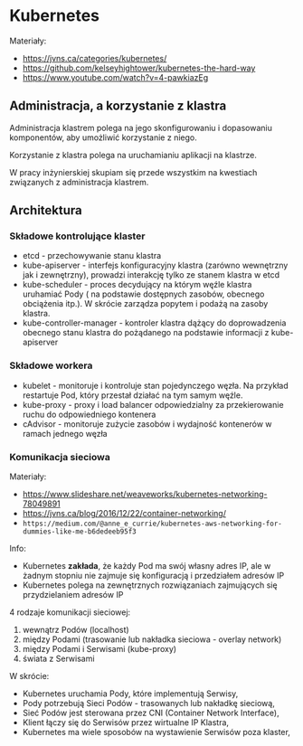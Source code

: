 # Kubernetes

Materiały:
- https://jvns.ca/categories/kubernetes/
- https://github.com/kelseyhightower/kubernetes-the-hard-way
- https://www.youtube.com/watch?v=4-pawkiazEg

## Administracja, a korzystanie z klastra

Administracja klastrem polega na jego skonfigurowaniu i dopasowaniu komponentów,
aby umożliwić korzystanie z niego.

Korzystanie z klastra polega na uruchamianiu aplikacji na klastrze.

W pracy inżynierskiej skupiam się przede wszystkim na kwestiach związanych z 
administracja klastrem.

## Architektura

### Składowe kontrolujące klaster
- etcd - przechowywanie stanu klastra
- kube-apiserver - interfejs konfiguracyjny klastra (zarówno wewnętrzny jak i 
  zewnętrzny), prowadzi interakcję tylko ze stanem klastra w etcd
- kube-scheduler - proces decydujący na którym węźle klastra uruhamiać Pody (
  na podstawie dostępnych zasobów, obecnego obciążenia itp.).
  W skrócie zarządza popytem i podażą na zasoby klastra.
- kube-controller-manager - kontroler klastra dążący do doprowadzenia 
  obecnego stanu klastra do pożądanego na podstawie informacji z kube-apiserver

### Składowe workera
- kubelet - monitoruje i kontroluje stan pojedynczego węzła. Na przykład
  restartuje Pod, który przestał działać na tym samym węźle.
- kube-proxy - proxy i load balancer odpowiedzialny za przekierowanie ruchu do
  odpowiedniego kontenera
- cAdvisor - monitoruje zużycie zasobów i wydajność kontenerów w ramach jednego
  węzła

### Komunikacja sieciowa

Materiały:

- https://www.slideshare.net/weaveworks/kubernetes-networking-78049891
- https://jvns.ca/blog/2016/12/22/container-networking/
- `https://medium.com/@anne_e_currie/kubernetes-aws-networking-for-dummies-like-me-b6dedeeb95f3`

Info:

- Kubernetes **zakłada**, że każdy Pod ma swój własny adres IP, ale w żadnym
  stopniu nie zajmuje się konfiguracją i przedziałem adresów IP
- Kubernetes polega na zewnętrznych rozwiązaniach zajmujących się przydzielaniem
  adresów IP

4 rodzaje komunikacji sieciowej:

1. wewnątrz Podów (localhost)
2. między Podami (trasowanie lub nakładka sieciowa - overlay network)
3. między Podami i Serwisami (kube-proxy)
4. świata z Serwisami

W skrócie:

- Kubernetes uruchamia Pody, które implementują Serwisy,
- Pody potrzebują Sieci Podów - trasowanych lub nakładkę sieciową,
- Sieć Podów jest sterowana przez CNI (Container Network Interface),
- Klient łączy się do Serwisów przez wirtualne IP Klastra,
- Kubernetes ma wiele sposobów na wystawienie Serwisów poza klaster,

